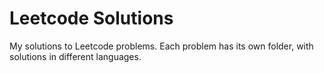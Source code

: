 # Leetcode Solutions
My solutions to Leetcode problems. Each problem has its own folder, with solutions in different languages.